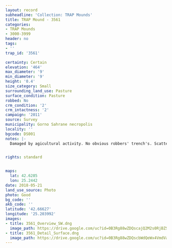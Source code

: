 ```yaml
---
layout: record
subheadline: 'Collection: TRAP Mounds'
title: TRAP Mound - 3561
categories:
- TRAP Mounds
- 3000-3999
header: no
tags:
- ''
trap_id: '3561'

certainty: Certain
elevation: '464'
max_diameter: '9'
min_diameter: '9'
height: '0.4'
size_category: Small
surrounding_land_use: Pasture
surface_condition: Pasture
robbed: No
crm_condition: '2'
crm_intactness: '2'
campaign: '2011'
source: Survey
municipality: Gorno Sahrane necropolis
locality: ''
bgcode: DS001
notes: |-
  Damaged by agicultural activity. No obvious robbers' trench's. Scatter of medium-sized stones.


rights: standard


maps:
  lat: 42.6285
  lon: 25.2442
date: 2018-05-21
land_use_source: Photo
photo: Good
bg_code: ''
akb_code: ''
latitude: '42.66627'
longitude: '25.203992'
images:
- title: 3561_Overview_SW.dng
  image_path: https://drive.google.com/uc?id=0B3Rg88wZDQscajQ2M2s0RjBZSkE
- title: 3561_Detail_Surface.dng
  image_path: https://drive.google.com/uc?id=0B3Rg88wZDQscbWdQeWx4VmdVaG8
---
```

